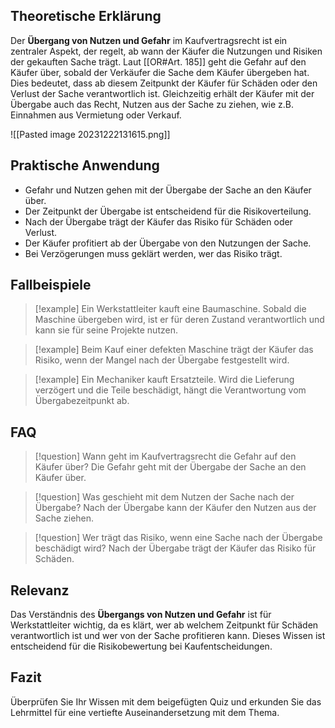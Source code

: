 ## Theoretische Erklärung

Der **Übergang von Nutzen und Gefahr** im Kaufvertragsrecht ist ein zentraler Aspekt, der regelt, ab wann der Käufer die Nutzungen und Risiken der gekauften Sache trägt. Laut [[OR#Art. 185]] geht die Gefahr auf den Käufer über, sobald der Verkäufer die Sache dem Käufer übergeben hat. Dies bedeutet, dass ab diesem Zeitpunkt der Käufer für Schäden oder den Verlust der Sache verantwortlich ist. Gleichzeitig erhält der Käufer mit der Übergabe auch das Recht, Nutzen aus der Sache zu ziehen, wie z.B. Einnahmen aus Vermietung oder Verkauf.

![[Pasted image 20231222131615.png]]
## Praktische Anwendung

- Gefahr und Nutzen gehen mit der Übergabe der Sache an den Käufer über.
- Der Zeitpunkt der Übergabe ist entscheidend für die Risikoverteilung.
- Nach der Übergabe trägt der Käufer das Risiko für Schäden oder Verlust.
- Der Käufer profitiert ab der Übergabe von den Nutzungen der Sache.
- Bei Verzögerungen muss geklärt werden, wer das Risiko trägt.

## Fallbeispiele

>[!example] Ein Werkstattleiter kauft eine Baumaschine. Sobald die Maschine übergeben wird, ist er für deren Zustand verantwortlich und kann sie für seine Projekte nutzen.

>[!example] Beim Kauf einer defekten Maschine trägt der Käufer das Risiko, wenn der Mangel nach der Übergabe festgestellt wird.

>[!example] Ein Mechaniker kauft Ersatzteile. Wird die Lieferung verzögert und die Teile beschädigt, hängt die Verantwortung vom Übergabezeitpunkt ab.

## FAQ

>[!question] Wann geht im Kaufvertragsrecht die Gefahr auf den Käufer über?
>Die Gefahr geht mit der Übergabe der Sache an den Käufer über.

>[!question] Was geschieht mit dem Nutzen der Sache nach der Übergabe?
>Nach der Übergabe kann der Käufer den Nutzen aus der Sache ziehen.

>[!question] Wer trägt das Risiko, wenn eine Sache nach der Übergabe beschädigt wird?
>Nach der Übergabe trägt der Käufer das Risiko für Schäden.

## Relevanz

Das Verständnis des **Übergangs von Nutzen und Gefahr** ist für Werkstattleiter wichtig, da es klärt, wer ab welchem Zeitpunkt für Schäden verantwortlich ist und wer von der Sache profitieren kann. Dieses Wissen ist entscheidend für die Risikobewertung bei Kaufentscheidungen.

## Fazit

Überprüfen Sie Ihr Wissen mit dem beigefügten Quiz und erkunden Sie das Lehrmittel für eine vertiefte Auseinandersetzung mit dem Thema.
